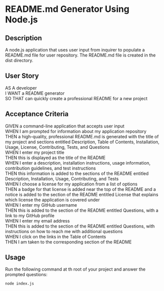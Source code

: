 <h1>README.md Generator Using Node.js</h1>
   
## Description
  
A node.js application that uses user input from inquirer to populate a README.md file for user repository. The README.md file is created in the dist directory.

## User Story

AS A developer\
I WANT a README generator\
SO THAT can quickly create a professional README for a new project
  
## Acceptance Criteria

GIVEN a command-line application that accepts user input\
WHEN I am prompted for information about my application repository\
THEN a high-quality, professional README.md is generated with the title of my project and sections entitled Description, Table of Contents, Installation, Usage, License, Contributing, Tests, and Questions\
WHEN I enter my project title\
THEN this is displayed as the title of the README\
WHEN I enter a description, installation instructions, usage information, contribution guidelines, and test instructions\
THEN this information is added to the sections of the README entitled Description, Installation, Usage, Contributing, and Tests\
WHEN I choose a license for my application from a list of options\
THEN a badge for that license is added near the top of the README and a notice is added to the section of the README entitled License that explains which license the application is covered under\
WHEN I enter my GitHub username\
THEN this is added to the section of the README entitled Questions, with a link to my GitHub profile\
WHEN I enter my email address\
THEN this is added to the section of the README entitled Questions, with instructions on how to reach me with additional questions\
WHEN I click on the links in the Table of Contents\
THEN I am taken to the corresponding section of the README
  
## Usage 
  
Run the following command at th root of your project and answer the prompted questions:
  
`node index.js`



    
